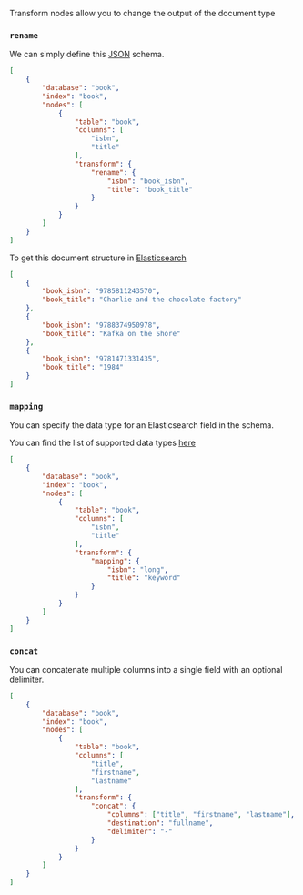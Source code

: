Transform nodes allow you to change the output of the document type

### `rename`

We can simply define this [JSON](https://jsonapi.org) schema.

```JSON
[
    {
        "database": "book",
        "index": "book",
        "nodes": [
            {
                "table": "book",
                "columns": [
                    "isbn",
                    "title"
                ],
                "transform": {
                    "rename": {
                        "isbn": "book_isbn",
                        "title": "book_title"
                    }
                }
            }
        ]
    }
]
```

To get this document structure in [Elasticsearch](https://www.elastic.co/products/elastic-stack)

```JSON
[
    {
        "book_isbn": "9785811243570",
        "book_title": "Charlie and the chocolate factory"
    },
    {
        "book_isbn": "9788374950978",
        "book_title": "Kafka on the Shore"
    },
    {
        "book_isbn": "9781471331435",
        "book_title": "1984"
    }
]
```

### `mapping`

You can specify the data type for an Elasticsearch field in the schema.

You can find the list of supported data types [here](https://www.elastic.co/guide/en/elasticsearch/reference/current/sql-data-types.html)

```JSON
[
    {
        "database": "book",
        "index": "book",
        "nodes": [
            {
                "table": "book",
                "columns": [
                    "isbn",
                    "title"
                ],
                "transform": {
                    "mapping": {
                        "isbn": "long",
                        "title": "keyword"
                    }
                }
            }
        ]
    }
]
```

### `concat`

You can concatenate multiple columns into a single field with an optional delimiter.

```JSON
[
    {
        "database": "book",
        "index": "book",
        "nodes": [
            {
                "table": "book",
                "columns": [
                    "title",
                    "firstname",
                    "lastname"
                ],
                "transform": {
                    "concat": {
                        "columns": ["title", "firstname", "lastname"],
                        "destination": "fullname",
                        "delimiter": "-"
                    }
                }
            }
        ]
    }
]
```

